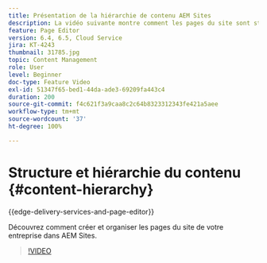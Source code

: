 ```yaml
---
title: Présentation de la hiérarchie de contenu AEM Sites
description: La vidéo suivante montre comment les pages du site sont stockées dans AEM pour votre entreprise.
feature: Page Editor
version: 6.4, 6.5, Cloud Service
jira: KT-4243
thumbnail: 31785.jpg
topic: Content Management
role: User
level: Beginner
doc-type: Feature Video
exl-id: 51347f65-bed1-44da-ade3-69209fa443c4
duration: 200
source-git-commit: f4c621f3a9caa8c2c64b8323312343fe421a5aee
workflow-type: tm+mt
source-wordcount: '37'
ht-degree: 100%

---
```


# Structure et hiérarchie du contenu {#content-hierarchy}

{{edge-delivery-services-and-page-editor}}

Découvrez comment créer et organiser les pages du site de votre entreprise dans AEM Sites.

>[!VIDEO](https://video.tv.adobe.com/v/31785?quality=12&learn=on)
